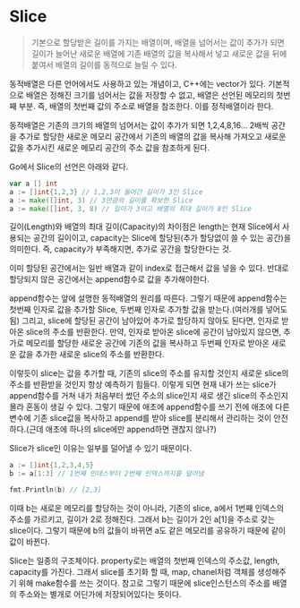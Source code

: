 # Slice
> 기본으로 할당받은 길이를 가지는 배열이며, 배열을 넘어서는 값이 추가가 되면 길이가 늘어난 새로운 배열에 기존 배열의 값을 복사해서 넣고 새로운 값을 뒤에 붙여서 배열의 길이를 동적으로 늘릴 수 있다.

동적배열은 다른 언어에서도 사용하고 있는 개념이고, C++에는 vector가 있다.
기본적으로 배열은 정해진 크기를 넘어서는 값을 저장할 수 없고, 배열은 선언된 메모리의 첫번째 부분. 즉, 배열의 첫번째 값의 주소로 배열을 참조한다. 이를 정적배열이라 한다.

동적배열은 기존의 크기의 배열의 넘어서는 값이 추가가 되면 1,2,4,8,16... 2배씩 공간을 추가로 할당한 새로운 메모리 공간에서 기존의 배열의 값을 복사해 가져오고 새로운 값을 추가시킨 새로운 메모리 공간의 주소 값을 참조하게 된다.

Go에서 Slice의 선언은 아래와 같다.
```go
var a [] int
a := []int{1,2,3} // 1,2,3이 들어간 길이가 3인 Slice
a := make([]int, 3) // 3만큼의 길이를 확보한 Slice
a := make([]int, 3, 8) // 길이가 3이고 배열의 최대 길이가 8인 Slice
```
길이(Length)와 배열의 최대 길이(Capacity)의 차이점은 length는 현재 Slice에서 사용되는 공간의 길이이고, capacity는 Slice에 할당된(추가 할당없이 쓸 수 있는 공간)을 의미한다. 즉, capacity가 부족해지면, 추가로 공간을 할당한다는 것.

이미 할당된 공간에서는 일반 배열과 같이 index로 접근해서 값을 넣을 수 있다. 반대로 할당되지 않은 공간에서는 append함수로 값을 추가해야한다.

append함수는 앞에 설명한 동적배열의 원리를 따른다. 그렇기 때문에 append함수는 첫번째 인자로 값을 추가할 Slice, 두번째 인자로 추가할 값을 받는다.(여러개를 넣어도 됨) 그리고, slice에 할당된 공간이 남아있어 추가로 할당하지 않아도 된다면, 인자로 받아온 slice의 주소를 반환한다. 만약, 인자로 받아온 slice에 공간이 남아있지 않으면, 추가로 메모리를 할당한 새로운 공간에 기존의 값을 복사하고 두번째 인자로 받아온 새로운 값을 추가한 새로운 slice의 주소를 반환한다.

이렇듯이 slice는 값을 추가할 때, 기존의 slice의 주소를 유지할 것인지 새로운 slice의 주소를 반환받을 것인지 항상 예측하기 힘들다. 이렇게 되면 현재 내가 쓰는 slice가 append함수를 거쳐 내가 처음부터 썼던 주소의 slice인지 새로 생긴 slice의 주소인지 몰라 혼동이 생길 수 있다. 그렇기 때문에 애초에 append함수를 쓰기 전에 애초에 다른 변수에 기존 slice값을 복사하고 append를 받아 slice를 분리해서 관리하는 것이 안전하다.(근데 애초에 하나의 slice에만 append하면 괜찮지 않나?)

Slice가 slice인 이유는 일부를 덜어낼 수 있기 때문이다.
```go
a := []int{1,2,3,4,5}
b := a[1:3] // 1번째 인데스부터 2번째 인덱스까지를 덜어냄

fmt.Println(b) // [2,3]
```
이때 b는 새로운 메모리를 할당하는 것이 아니라, 기존의 slice, a에서 1번째 인덱스의 주소를 가르키고, 길이가 2로 정해진다. 그래서 b는 길이가 2인 a[1]을 주소로 갖는 slice이다. 그렇기 때문에 b의 값들이 바뀌면 a도 같은 메모리를 공유하기 때문에 같이 값이 바뀐다.

Slice는 일종의 구조체이다. property로는 배열의 첫번째 인덱스의 주소값, length, capacity를 가진다. 그래서 slice를 초기화 할 때, map, chanel처럼 객체를 생성해주기 위해 make함수를 쓰는 것이다. 참고로 그렇기 때문에 slice인스턴스의 주소를 배열의 주소와는 별개로 어딘가에 저장되어있다는 뜻이다.